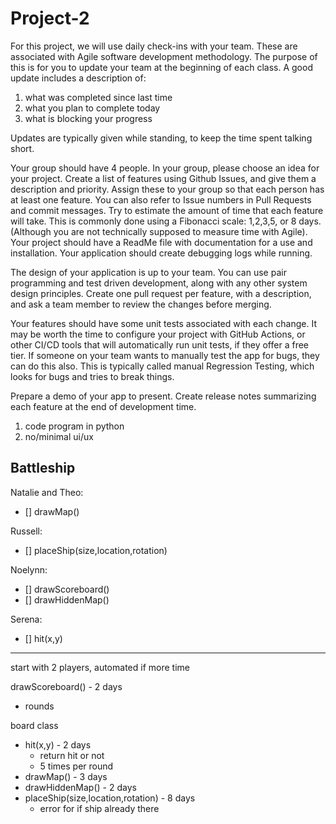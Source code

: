 # Project-2

For this project, we will use daily check-ins with your team.  These are associated with Agile software development methodology.  The purpose of this is for you to update your team at the beginning of each class.  A good update includes a description of:   

1) what was completed since last time 
2) what you plan to complete today 
3) what is blocking your progress 

Updates are typically given while standing, to keep the time spent talking short. 

Your group should have 4 people.  In your group, please choose an idea for your project.  Create a list of features using Github Issues, and give them a description and priority.  Assign these to your group so that each person has at least one feature.  You can also refer to Issue numbers in Pull Requests and commit messages.  Try to estimate the amount of time that each feature will take.  This is commonly done using a Fibonacci scale:  1,2,3,5, or 8 days.  (Although you are not technically supposed to measure time with Agile).  Your project should have a ReadMe file with documentation for a use and installation.  Your application should create debugging logs while running.  

The design of your application is up to your team. You can use pair programming and test driven development, along with any other system design principles.  Create one pull request per feature, with a description, and ask a team member to review the changes before merging.   

Your features should have some unit tests associated with each change.  It may be worth the time to configure your project with GitHub Actions, or other CI/CD tools that will automatically run unit tests, if they offer a free tier.  If someone on your team wants to manually test the app for bugs, they can do this also.  This is typically called manual Regression Testing, which looks for bugs and tries to break things. 

Prepare a demo of your app to present.  Create release notes summarizing each feature at the end of development time.

1) code program in python
2) no/minimal ui/ux


 Battleship
------------
Natalie and Theo:
- [] drawMap()

Russell:
- [] placeShip(size,location,rotation)

Noelynn:
- [] drawScoreboard()
- [] drawHiddenMap()

Serena:
- [] hit(x,y)


----------------------------------------------------------

start with 2 players, automated if more time 

drawScoreboard() - 2 days
 - rounds

board class
 - hit(x,y) - 2 days
   - return hit or not
   - 5 times per round
 - drawMap() - 3 days
 - drawHiddenMap() - 2 days
 - placeShip(size,location,rotation) - 8 days
   - error for if ship already there
